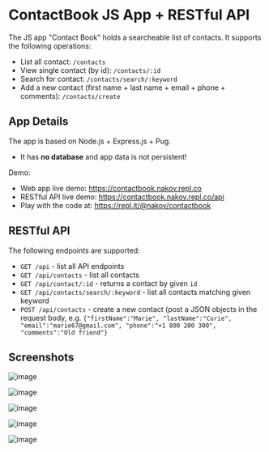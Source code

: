 # ContactBook JS App + RESTful API

The JS app "Contact Book" holds a searcheable list of contacts. It supports the following operations:
 - List all contact: `/contacts`
 - View single contact (by id): `/contacts/:id`
 - Search for contact: `/contacts/search/:keyword`
 - Add a new contact (first name + last name + email + phone + comments): `/contacts/create`

## App Details

The app is based on Node.js + Express.js + Pug.
 - It has **no database** and app data is not persistent!

Demo:
 - Web app live demo: https://contactbook.nakov.repl.co
 - RESTful API live demo: https://contactbook.nakov.repl.co/api
 - Play with the code at: https://repl.it/@nakov/contactbook

## RESTful API

The following endpoints are supported:
 - `GET /api` - list all API endpoints
 - `GET /api/contacts` - list all contacts
 - `GET /api/contact/:id` - returns a contact by given `id`
 - `GET /api/contacts/search/:keyword` - list all contacts matching given keyword
 - `POST /api/contacts` - create a new contact (post a JSON objects in the request body, e.g. `{"firstName":"Marie", "lastName":"Curie", "email":"marie67@gmail.com", "phone":"+1 800 200 300", "comments":"Old friend"}`

## Screenshots

![image](https://user-images.githubusercontent.com/1689586/108591573-19212280-7372-11eb-9cc1-e7945aab8cdc.png)

![image](https://user-images.githubusercontent.com/1689586/108591576-1cb4a980-7372-11eb-8ae9-12ebe022dfab.png)

![image](https://user-images.githubusercontent.com/1689586/108591580-1f170380-7372-11eb-9bde-b4d813a0a693.png)

![image](https://user-images.githubusercontent.com/1689586/108591583-2211f400-7372-11eb-8f98-3f855cce4c5c.png)

![image](https://user-images.githubusercontent.com/1689586/108591584-24744e00-7372-11eb-8c1a-8265a8695158.png)

